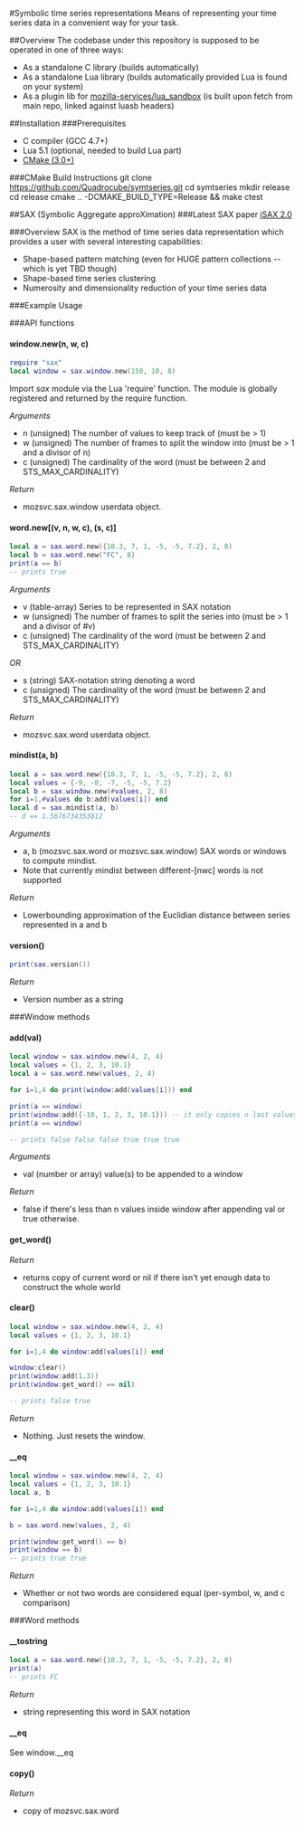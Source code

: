 #Symbolic time series representations
Means of representing your time series data in a convenient way for your task.

##Overview
The codebase under this repository is supposed to be operated in one of three ways:  

* As a standalone C library (builds automatically)
* As a standalone Lua library (builds automatically provided Lua is found on your system)
* As a plugin lib for [mozilla-services/lua_sandbox](https://github.com/mozilla-services/lua_sandbox) (is built upon fetch from main repo, linked against luasb headers)

##Installation
###Prerequisites
* C compiler (GCC 4.7+)
* Lua 5.1 (optional, needed to build Lua part)
* [CMake (3.0+)](http://cmake.org/cmake/resources/software.html)

###CMake Build Instructions
    git clone https://github.com/Quadrocube/symtseries.git
    cd symtseries
    mkdir release
    cd release
    cmake .. -DCMAKE_BUILD_TYPE=Release && make
    ctest

##SAX (Symbolic Aggregate approXimation)
###Latest SAX paper 
[iSAX 2.0](http://www.cs.ucr.edu/~eamonn/iSAX_2.0.pdf "iSAX 2.0")

###Overview
SAX is the method of time series data representation which provides a user with several interesting capabilities:  

* Shape-based pattern matching (even for HUGE pattern collections -- which is yet TBD though)
* Shape-based time series clustering
* Numerosity and dimensionality reduction of your time series data

###Example Usage

###API functions
#### window.new(n, w, c)
```lua
require "sax"
local window = sax.window.new(150, 10, 8)
```

Import _sax_ module via the Lua 'require' function. The module is
globally registered and returned by the require function. 

*Arguments*  

- n (unsigned) The number of values to keep track of (must be > 1)
- w (unsigned) The number of frames to split the window into (must be > 1 and a divisor of n)
- c (unsigned) The cardinality of the word (must be between 2 and STS_MAX_CARDINALITY)

*Return*  

- mozsvc.sax.window userdata object.

#### word.new[(v, n, w, c), (s, c)]
```lua
local a = sax.word.new({10.3, 7, 1, -5, -5, 7.2}, 2, 8)
local b = sax.word.new("FC", 8)
print(a == b)
-- prints true
```

*Arguments*  

- v (table-array) Series to be represented in SAX notation
- w (unsigned) The number of frames to split the series into (must be > 1 and a divisor of #v)
- c (unsigned) The cardinality of the word (must be between 2 and STS_MAX_CARDINALITY)  

*OR*  

- s (string) SAX-notation string denoting a word
- c (unsigned) The cardinality of the word (must be between 2 and STS_MAX_CARDINALITY)  

*Return*  

- mozsvc.sax.word userdata object.

#### mindist(a, b)
```lua
local a = sax.word.new({10.3, 7, 1, -5, -5, 7.2}, 2, 8)
local values = {-9, -8, -7, -5, -5, 7.2}
local b = sax.window.new(#values, 2, 8)
for i=1,#values do b:add(values[i]) end
local d = sax.mindist(a, b)
-- d == 1.5676734353812
```

*Arguments*  

- a, b (mozsvc.sax.word or mozsvc.sax.window) SAX words or windows to compute mindist. 
- Note that currently mindist between different-[nwc] words is not supported

*Return*  

- Lowerbounding approximation of the Euclidian distance between series represented in a and b

#### version()
```lua
print(sax.version())
```

*Return*

- Version number as a string

###Window methods

#### add(val)
```lua
local window = sax.window.new(4, 2, 4)
local values = {1, 2, 3, 10.1}
local a = sax.word.new(values, 2, 4)

for i=1,4 do print(window:add(values[i])) end

print(a == window)
print(window:add({-10, 1, 2, 3, 10.1})) -- it only copies n last values if given more than n
print(a == window)

-- prints false false false true true true
```

*Arguments*  

- val (number or array) value(s) to be appended to a window

*Return*  

- false if there's less than n values inside window after appending val or true otherwise. 

#### get_word()

*Return*  

- returns copy of current word or nil if there isn't yet enough data to construct the whole world

#### clear()
```lua
local window = sax.window.new(4, 2, 4)
local values = {1, 2, 3, 10.1}

for i=1,4 do window:add(values[i]) end

window:clear()
print(window:add(1.3))
print(window:get_word() == nil)

-- prints false true
```

*Return*  

- Nothing. Just resets the window.

#### __eq
```lua
local window = sax.window.new(4, 2, 4)
local values = {1, 2, 3, 10.1}
local a, b

for i=1,4 do window:add(values[i]) end

b = sax.word.new(values, 2, 4)

print(window:get_word() == b)
print(window == b)
-- prints true true
```

*Return*  

- Whether or not two words are considered equal (per-symbol, w, and c comparison)

###Word methods

#### __tostring
```lua
local a = sax.word.new({10.3, 7, 1, -5, -5, 7.2}, 2, 8)
print(a)
-- prints FC
```

*Return*  

- string representing this word in SAX notation

#### __eq
See window.__eq

#### copy()

*Return*  

- copy of mozsvc.sax.word
